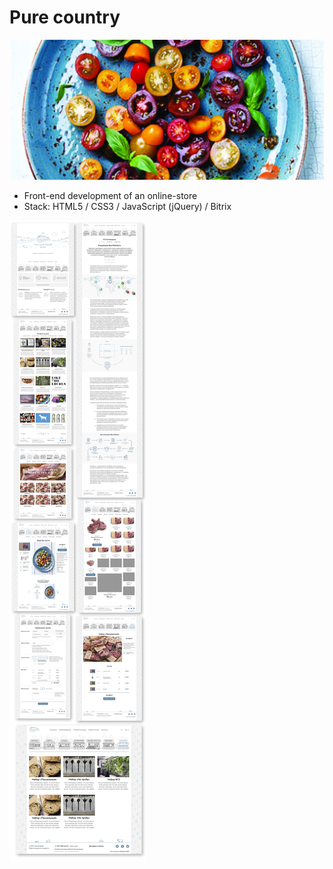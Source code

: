 # Pure country
![alt text](https://github.com/schiz/managed-projects/raw/master/pics/purecountry.jpg "Pure country")
* Front-end development of an online-store 
* Stack: HTML5 / CSS3 / JavaScript (jQuery) / Bitrix

![alt text](https://github.com/schiz/purecountry/raw/master/ishodnik.jpg "Purecountry markup")
